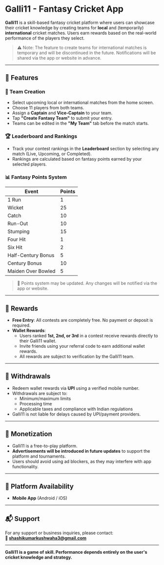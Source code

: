 # Galli11 - Fantasy Cricket App

**Galli11** is a skill-based fantasy cricket platform where users can showcase their cricket knowledge by creating teams for **local** and (temporarily) **international** cricket matches. Users earn rewards based on the real-world performance of the players they select.

> ⚠️ Note: The feature to create teams for international matches is temporary and will be discontinued in the future. Notifications will be shared via the app or website in advance.

---

## 🚀 Features

### 🏏 Team Creation

- Select upcoming local or international matches from the home screen.
- Choose 11 players from both teams.
- Assign a **Captain** and **Vice-Captain** to your team.
- Tap **"Create Fantasy Team"** to submit your entry.
- Teams can be edited in the **"My Team"** tab before the match starts.

### 🏆 Leaderboard and Rankings

- Track your contest rankings in the **Leaderboard** section by selecting any match (Live, Upcoming, or Completed).
- Rankings are calculated based on fantasy points earned by your selected players.

### 📊 Fantasy Points System

| Event                | Points |
|----------------------|--------|
| 1 Run                | 1      |
| Wicket               | 25     |
| Catch                | 10     |
| Run-Out              | 10     |
| Stumping             | 15     |
| Four Hit             | 1      |
| Six Hit              | 2      |
| Half-Century Bonus   | 5      |
| Century Bonus        | 10     |
| Maiden Over Bowled   | 5      |

> 📌 Points system may be updated. Any changes will be notified via the app or website.

---

## 🎁 Rewards

- **Free Entry**: All contests are completely free. No payment or deposit is required.
- **Wallet Rewards**:
  - Users ranked **1st, 2nd, or 3rd** in a contest receive rewards directly to their Galli11 wallet.
  - Invite friends using your referral code to earn additional wallet rewards.
  - All rewards are subject to verification by the Galli11 team.

---

## 💸 Withdrawals

- Redeem wallet rewards via **UPI** using a verified mobile number.
- Withdrawals are subject to:
  - Minimum/maximum limits
  - Processing time
  - Applicable taxes and compliance with Indian regulations
- Galli11 is not liable for delays caused by UPI/payment providers.

---

## 📢 Monetization

- Galli11 is a free-to-play platform.
- **Advertisements will be introduced in future updates** to support the platform and tournaments.
- Users should avoid using ad blockers, as they may interfere with app functionality.

---

## 📱 Platform Availability

- **Mobile App** (Android / iOS)

---

## 📬 Support

For any support or business inquiries, please contact:  
**📧 shashikumarkushwaha3@gmail.com**

---

**Galli11 is a game of skill. Performance depends entirely on the user's cricket knowledge and strategy.**
